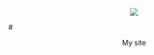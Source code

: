 <p align="center"><img src="https://img.icons8.com/color/100/000000/domain--v1.png"/></p>  
# <p align="center">My site</p>
